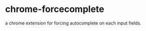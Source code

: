 chrome-forcecomplete
====================

a chrome extension for forcing autocomplete on each input fields.
